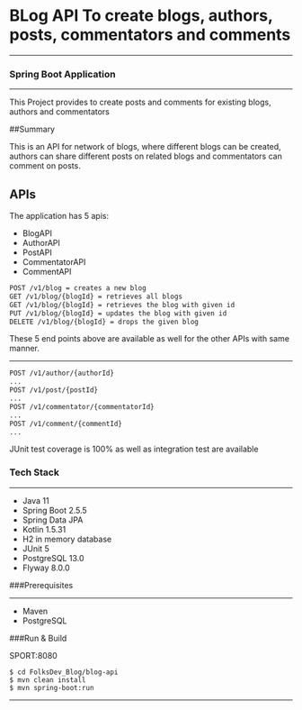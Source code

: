 # BLog API To create blogs, authors, posts, commentators and comments
---

### Spring Boot Application

---
This Project provides to create posts and comments for existing blogs, authors and commentators

##Summary

This is an API for network of blogs, where different blogs can be created,
authors can share different posts on related blogs and commentators can comment
on posts.

## APIs

The application has 5 apis:

* BlogAPI
* AuthorAPI
* PostAPI
* CommentatorAPI
* CommentAPI

```html
POST /v1/blog = creates a new blog
GET /v1/blog/{blogId} = retrieves all blogs
GET /v1/blog/{blogId} = retrieves the blog with given id
PUT /v1/blog/{blogId} = updates the blog with given id
DELETE /v1/blog/{blogId} = drops the given blog
```

These 5 end points above are available as well
for the other APIs with same manner.

---
```html
POST /v1/author/{authorId}
...
POST /v1/post/{postId}
...
POST /v1/commentator/{commentatorId}
...
POST /v1/comment/{commentId}
...

```
JUnit test coverage is 100% as well as integration test are available

### Tech Stack

---
* Java 11
* Spring Boot 2.5.5
* Spring Data JPA
* Kotlin 1.5.31
* H2 in memory database
* JUnit 5
* PostgreSQL 13.0
* Flyway 8.0.0


###Prerequisites

---
* Maven
* PostgreSQL


###Run & Build

SPORT:8080
```
$ cd FolksDev_Blog/blog-api
$ mvn clean install
$ mvn spring-boot:run
```
---
